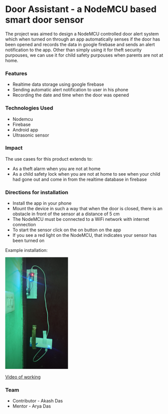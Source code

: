 # Door Assistant - a NodeMCU based smart door sensor

The project was aimed to design a NodeMCU controlled door alert system which when turned on through an app automatically senses if the door has been opened and records the data in google firebase and sends an alert notification to the app. Other than simply using it for theft security purpouses, we can use it for child safety purpouses when parents are not at home.

### Features

- Realtime data storage using google firebase
- Sending automatic alert notification to user in his phone 
- Recording the date and time when the door was opened

### Technologies Used

- Nodemcu
- Firebase
- Android app
- Ultrasonic sensor

### Impact

The use cases for this product extends to:

- As a theft alarm when you are not at home
- As a child safety lock when you are not at home to see when your child had gone out and come in from the realtime database in  firebase

### Directions for installation

- Install the app in your phone
- Mount the device in such a way that when the door is closed, there is an obstacle in front of the sensor at a distance of 5 cm
- The NodeMCU must be connected to a WiFi network with internet connection
- To start the sensor click on the on button on the app
- If you see a red light on the NodeMCU, that indicates your sensor has been turned on

Example installation:

<img src="mount.jpg" style="max-width:200px;"/>

[Video of working](https://drive.google.com/file/d/1Czr-MOq_-vULsIv5ZY8cQAZ6UCjFAal0/view?usp=sharing)

### Team

- Contributor - Akash Das
- Mentor - Arya Das